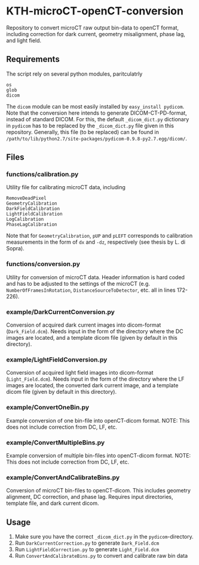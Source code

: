 # KTH-microCT-openCT-conversion
Repository to convert microCT raw output bin-data to openCT format, including correction for dark current, geometry misalignment, phase lag, and light field. 

## Requirements

The script rely on several python modules, paritculatrly 

```
os
glob
dicom
```

The ```dicom``` module can be most easily installed by ```easy_install pydicom```. Note that the conversion here intends to generate DICOM-CT-PD-format, instead of standard DICOM. For this, the default ```_dicom_dict.py``` dictionary in ```pydicom``` has to be replaced by the ```_dicom_dict.py``` file given in this repository. Generally, this file (to be replaced) can be found in ```/path/to/lib/python2.7/site-packages/pydicom-0.9.8-py2.7.egg/dicom/```.

## Files

### functions/calibration.py
Utility file for calibrating microCT data, including
```
RemoveDeadPixel
GeometryCalibration
DarkFieldCalibration
LightFieldCalibration
LogCalibration
PhaseLagCalibration
```

Note that for ```GeometryCalibration```, ```pUP``` and ```pLEFT``` corresponds to calibration measurements in the form of ```dx``` and ```-dz```, respectively (see thesis by L. di Sopra). 

### functions/conversion.py
Utility for conversion of microCT data. Header information is hard coded and has to be adjusted to the settings of the microCT (e.g. ```NumberOfFramesInRotation```, ```DistanceSourceToDetector```, etc. all in lines 172-226). 

### example/DarkCurrentConversion.py
Conversion of acquired dark current images into dicom-format (```Dark_Field.dcm```). Needs input in the form of the directory where the DC images are located, and a template dicom file (given by default in this directory). 

### example/LightFieldConversion.py
Conversion of acquired light field images into dicom-format (```Light_Field.dcm```). Needs input in the form of the directory where the LF images are located, the converted dark current image, and a template dicom file (given by default in this directory).

### example/ConvertOneBin.py
Example conversion of one bin-file into openCT-dicom format. NOTE: This does not include correction from DC, LF, etc.

### example/ConvertMultipleBins.py
Example conversion of multiple bin-files into openCT-dicom format. NOTE: This does not include correction from DC, LF, etc.

### example/ConvertAndCalibrateBins.py
Conversion of microCT bin-files to openCT-dicom. This includes geometry alignment, DC correction, and phase lag. Requires input directories, template file, and dark current dicom.

## Usage
1) Make sure you have the correct ```_dicom_dict.py``` in the ```pydicom```-directory.
2) Run ```DarkCurrentCorrection.py``` to generate ```Dark_Field.dcm```
3) Run ```LightFieldCorrection.py``` to generate ```Light_Field.dcm```
4) Run ```ConvertAndCalibrateBins.py``` to convert and calibrate raw bin data



